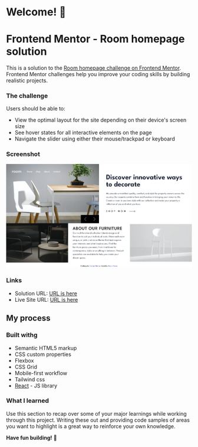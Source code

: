 # Welcome! 👋

# Frontend Mentor - Room homepage solution

This is a solution to the [Room homepage challenge on Frontend Mentor](https://www.frontendmentor.io/challenges/room-homepage-BtdBY_ENq). Frontend Mentor challenges help you improve your coding skills by building realistic projects.

### The challenge

Users should be able to:

- View the optimal layout for the site depending on their device's screen size
- See hover states for all interactive elements on the page
- Navigate the slider using either their mouse/trackpad or keyboard

### Screenshot

![](./design/Screenshot%202025-01-16%20at%2021-48-08%20Frontend%20Mentor%20Room%20Homepage.png)

### Links

- Solution URL: [URL is here](https://github.com/masum-hosen/room-homepage)
- Live Site URL: [URL is here](https://tiny-chaja-76ad1b.netlify.app/)

## My process

### Built withg

- Semantic HTML5 markup
- CSS custom properties
- Flexbox
- CSS Grid
- Mobile-first workflow
- Tailwind css
- [React](https://reactjs.org/) - JS library


### What I learned

Use this section to recap over some of your major learnings while working through this project. Writing these out and providing code samples of areas you want to highlight is a great way to reinforce your own knowledge.

**Have fun building!** 🚀
